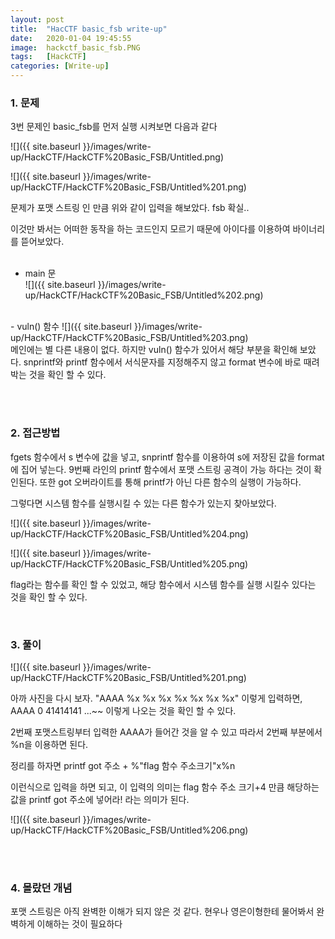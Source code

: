 ```yaml
---
layout: post
title:  "HacCTF basic_fsb write-up"
date:   2020-01-04 19:45:55
image:  hackctf_basic_fsb.PNG
tags:   [HackCTF]
categories: [Write-up]
---
```


### 1.  문제

3번 문제인 basic_fsb를 먼저 실행 시켜보면 다음과 같다

![]({{ site.baseurl }}/images/write-up/HackCTF/HackCTF%20Basic_FSB/Untitled.png)

![]({{ site.baseurl }}/images/write-up/HackCTF/HackCTF%20Basic_FSB/Untitled%201.png)

문제가 포맷 스트링 인 만큼 위와 같이 입력을 해보았다. fsb 확실.. 

이것만 봐서는 어떠한 동작을 하는 코드인지 모르기 때문에 아이다를 이용하여 바이너리를 뜯어보았다.
<br><br>
- main 문  
![]({{ site.baseurl }}/images/write-up/HackCTF/HackCTF%20Basic_FSB/Untitled%202.png)
<br>
- vuln() 함수  
![]({{ site.baseurl }}/images/write-up/HackCTF/HackCTF%20Basic_FSB/Untitled%203.png)

<br>
메인에는 별 다른 내용이 없다. 하지만 vuln() 함수가 있어서 해당 부분을 확인해 보았다. snprintf와 printf 함수에서 서식문자를 지정해주지 않고 format 변수에 바로 때려박는 것을 확인 할 수 있다.  

<br><br>  
### 2. 접근방법

fgets 함수에서 s 변수에 값을 넣고, snprintf 함수를 이용하여 s에 저장된 값을 format에 집어 넣는다. 9번째 라인의 printf 함수에서 포맷 스트링 공격이 가능 하다는 것이 확인된다. 또한 got 오버라이트를 통해 printf가 아닌 다른 함수의 실행이 가능하다.

그렇다면 시스템 함수를 실행시킬 수 있는 다른 함수가 있는지 찾아보았다.

![]({{ site.baseurl }}/images/write-up/HackCTF/HackCTF%20Basic_FSB/Untitled%204.png)

![]({{ site.baseurl }}/images/write-up/HackCTF/HackCTF%20Basic_FSB/Untitled%205.png)

flag라는 함수를 확인 할 수 있었고, 해당 함수에서 시스템 함수를 실행 시킬수 있다는 것을 확인 할 수 있다.

<br>

### 3. 풀이

![]({{ site.baseurl }}/images/write-up/HackCTF/HackCTF%20Basic_FSB/Untitled%201.png)

아까 사진을 다시 보자. "AAAA %x %x %x %x %x %x %x" 이렇게 입력하면, AAAA 0 41414141 ...~~ 이렇게 나오는 것을 확인 할 수 있다. 

2번째 포맷스트링부터 입력한 AAAA가 들어간 것을 알 수 있고 따라서 2번째 부분에서 %n을 이용하면 된다.

정리를 하자면 printf got 주소 + %"flag 함수 주소크기"x%n

이런식으로 입력을 하면 되고, 이 입력의 의미는 flag 함수 주소 크기+4 만큼 해당하는 값을 printf got 주소에 넣어라! 라는 의미가 된다.

![]({{ site.baseurl }}/images/write-up/HackCTF/HackCTF%20Basic_FSB/Untitled%206.png)

<br><br>
### 4. 몰랐던 개념

포맷 스트링은 아직 완벽한 이해가 되지 않은 것 같다. 현우나 영은이형한테 물어봐서 완벽하게 이해하는 것이 필요하다